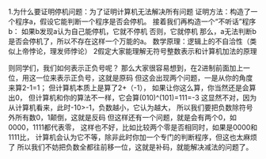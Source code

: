 1.为什么要证明停机问题：为了证明计算机无法解决所有问题
证明方法：构造了一个程序a，假设它能判断一个程序是否会停机。
  接着我们再构造一个“不听话”程序b：
    如果b发现a认为自己能停机，它就不停机
    否则，它就停机
   那么，a无法判断b是否会停机了，所以不存在这样一个万能的a。
 数学原理：逻辑上的不自洽性（类似上帝悖论，理发师悖论）
 2假定大家能理解无符号整数表示和计算机加法的原理
 
  则同学们，我们如何表示正负号呢？
  那么大家很容易想到，在2进制前面加上一位，用这一位来表示正负号，这就是原码
  但这会出现两个问题，一是从你的角度来算2-1=1；
  但计算机本质上是算了2+（-1），
  如果让你这么算，你当然还是会算出0，
  但计算机和你的算法不一样，它会算(010)^(101)=111=-3
  这显然不对，因为从计算机看来，此时-10>-1，负数越小，它认为越大，
  所以我们要把负数除符号外所有数0，1颠倒，这就是反码
  但这样还有一个问题，就是会有两个0，如0000，1111都代表零，
  这样也不好，比如比较两个零是否相同时，如果是0000和1111比，
  计算机会认为它不等，除非此时你加一个专门的判断程序，但这也太麻烦了
  所以我们不妨把负数全都往前移一位，这就是补码，就能解决减法的问题了。
  
